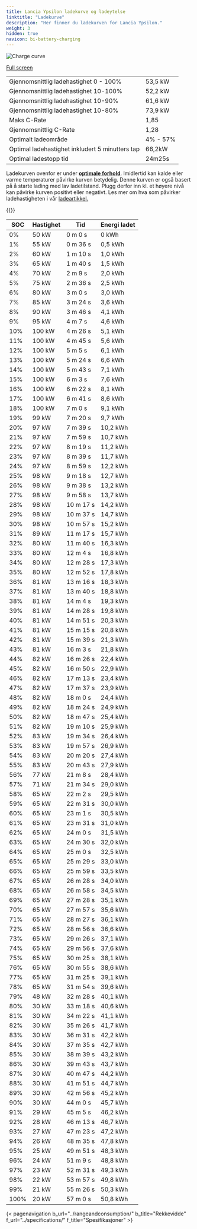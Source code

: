 ```yaml
---
title: Lancia Ypsilon ladekurve og ladeytelse
linktitle: "Ladekurve"
description: "Her finner du ladekurven for Lancia Ypsilon."
weight: 3
hidden: true
navicon: bi-battery-charging
---
```

<!-- markdownlint-disable MD033 -->
<img src="/images/models/lancia/ypsilon/ypsilon/chargingcurve.svg" alt="Charge curve" class="img-fluid">

[Full screen](/images/models/lancia/ypsilon/ypsilon/chargingcurve.svg)


<table class="table table-striped border">
<tbody>
<tr>
<td>Gjennomsnittlig ladehastighet 0 - 100%</td><td>53,5 kW</td>
</tr>
<tr>
<td>Gjennomsnittlig ladehastighet 10-100%</td><td>52,2 kW</td>
</tr>
<tr>
<td>Gjennomsnittlig ladehastighet 10-90%</td><td>61,6 kW</td>
</tr>
<tr>
<td>Gjennomsnittlig ladehastighet 10-80%</td><td>73,9 kW</td>
</tr>
<tr>
<td>Maks C-Rate</td><td>1,85</td>
</tr>
<tr>
<td>Gjennomsnittlig C-Rate</td><td>1,28</td>
</tr>
<tr>
<td>Optimalt ladeområde</td><td>4% - 57%</td>
</tr>
<tr>
<td>Optimal ladehastighet inkludert 5 minutters tap</td><td>66,2kW</td>
</tr>
<tr>
<td>Optimal ladestopp tid</td><td>24m25s</td>
</tr>
</tbody>
</table>


Ladekurven ovenfor er under **[optimale forhold](../../../../../technology/battery/charging/#temperatur)**. Imidlertid kan kalde eller varme temperaturer påvirke kurven betydelig. Denne kurven er også basert på å starte lading med lav ladetilstand. Plugg derfor inn kl. et høyere nivå kan påvirke kurven positivt eller negativt. Les mer om hva som påvirker ladehastigheten i vår [ladeartikkel.](../../../../../technology/battery/charging/)


{{<evkxdisplayaddarticle />}}
<table class="table table-striped border">
<thead>
<tr><th>SOC</th><th>Hastighet</th><th>Tid</th><th>Energi ladet</th></tr>
</thead>
<tbody>
<tr>
<td>0%</td><td>50 kW</td><td> 0 m 0 s </td><td>0 kWh </td>
</tr>
<tr>
<td>1%</td><td>55 kW</td><td> 0 m 36 s </td><td>0,5 kWh </td>
</tr>
<tr>
<td>2%</td><td>60 kW</td><td> 1 m 10 s </td><td>1,0 kWh </td>
</tr>
<tr>
<td>3%</td><td>65 kW</td><td> 1 m 40 s </td><td>1,5 kWh </td>
</tr>
<tr>
<td>4%</td><td>70 kW</td><td> 2 m 9 s </td><td>2,0 kWh </td>
</tr>
<tr>
<td>5%</td><td>75 kW</td><td> 2 m 36 s </td><td>2,5 kWh </td>
</tr>
<tr>
<td>6%</td><td>80 kW</td><td> 3 m 0 s </td><td>3,0 kWh </td>
</tr>
<tr>
<td>7%</td><td>85 kW</td><td> 3 m 24 s </td><td>3,6 kWh </td>
</tr>
<tr>
<td>8%</td><td>90 kW</td><td> 3 m 46 s </td><td>4,1 kWh </td>
</tr>
<tr>
<td>9%</td><td>95 kW</td><td> 4 m 7 s </td><td>4,6 kWh </td>
</tr>
<tr>
<td>10%</td><td>100 kW</td><td> 4 m 26 s </td><td>5,1 kWh </td>
</tr>
<tr>
<td>11%</td><td>100 kW</td><td> 4 m 45 s </td><td>5,6 kWh </td>
</tr>
<tr>
<td>12%</td><td>100 kW</td><td> 5 m 5 s </td><td>6,1 kWh </td>
</tr>
<tr>
<td>13%</td><td>100 kW</td><td> 5 m 24 s </td><td>6,6 kWh </td>
</tr>
<tr>
<td>14%</td><td>100 kW</td><td> 5 m 43 s </td><td>7,1 kWh </td>
</tr>
<tr>
<td>15%</td><td>100 kW</td><td> 6 m 3 s </td><td>7,6 kWh </td>
</tr>
<tr>
<td>16%</td><td>100 kW</td><td> 6 m 22 s </td><td>8,1 kWh </td>
</tr>
<tr>
<td>17%</td><td>100 kW</td><td> 6 m 41 s </td><td>8,6 kWh </td>
</tr>
<tr>
<td>18%</td><td>100 kW</td><td> 7 m 0 s </td><td>9,1 kWh </td>
</tr>
<tr>
<td>19%</td><td>99 kW</td><td> 7 m 20 s </td><td>9,7 kWh </td>
</tr>
<tr>
<td>20%</td><td>97 kW</td><td> 7 m 39 s </td><td>10,2 kWh </td>
</tr>
<tr>
<td>21%</td><td>97 kW</td><td> 7 m 59 s </td><td>10,7 kWh </td>
</tr>
<tr>
<td>22%</td><td>97 kW</td><td> 8 m 19 s </td><td>11,2 kWh </td>
</tr>
<tr>
<td>23%</td><td>97 kW</td><td> 8 m 39 s </td><td>11,7 kWh </td>
</tr>
<tr>
<td>24%</td><td>97 kW</td><td> 8 m 59 s </td><td>12,2 kWh </td>
</tr>
<tr>
<td>25%</td><td>98 kW</td><td> 9 m 18 s </td><td>12,7 kWh </td>
</tr>
<tr>
<td>26%</td><td>98 kW</td><td> 9 m 38 s </td><td>13,2 kWh </td>
</tr>
<tr>
<td>27%</td><td>98 kW</td><td> 9 m 58 s </td><td>13,7 kWh </td>
</tr>
<tr>
<td>28%</td><td>98 kW</td><td> 10 m 17 s </td><td>14,2 kWh </td>
</tr>
<tr>
<td>29%</td><td>98 kW</td><td> 10 m 37 s </td><td>14,7 kWh </td>
</tr>
<tr>
<td>30%</td><td>98 kW</td><td> 10 m 57 s </td><td>15,2 kWh </td>
</tr>
<tr>
<td>31%</td><td>89 kW</td><td> 11 m 17 s </td><td>15,7 kWh </td>
</tr>
<tr>
<td>32%</td><td>80 kW</td><td> 11 m 40 s </td><td>16,3 kWh </td>
</tr>
<tr>
<td>33%</td><td>80 kW</td><td> 12 m 4 s </td><td>16,8 kWh </td>
</tr>
<tr>
<td>34%</td><td>80 kW</td><td> 12 m 28 s </td><td>17,3 kWh </td>
</tr>
<tr>
<td>35%</td><td>80 kW</td><td> 12 m 52 s </td><td>17,8 kWh </td>
</tr>
<tr>
<td>36%</td><td>81 kW</td><td> 13 m 16 s </td><td>18,3 kWh </td>
</tr>
<tr>
<td>37%</td><td>81 kW</td><td> 13 m 40 s </td><td>18,8 kWh </td>
</tr>
<tr>
<td>38%</td><td>81 kW</td><td> 14 m 4 s </td><td>19,3 kWh </td>
</tr>
<tr>
<td>39%</td><td>81 kW</td><td> 14 m 28 s </td><td>19,8 kWh </td>
</tr>
<tr>
<td>40%</td><td>81 kW</td><td> 14 m 51 s </td><td>20,3 kWh </td>
</tr>
<tr>
<td>41%</td><td>81 kW</td><td> 15 m 15 s </td><td>20,8 kWh </td>
</tr>
<tr>
<td>42%</td><td>81 kW</td><td> 15 m 39 s </td><td>21,3 kWh </td>
</tr>
<tr>
<td>43%</td><td>81 kW</td><td> 16 m 3 s </td><td>21,8 kWh </td>
</tr>
<tr>
<td>44%</td><td>82 kW</td><td> 16 m 26 s </td><td>22,4 kWh </td>
</tr>
<tr>
<td>45%</td><td>82 kW</td><td> 16 m 50 s </td><td>22,9 kWh </td>
</tr>
<tr>
<td>46%</td><td>82 kW</td><td> 17 m 13 s </td><td>23,4 kWh </td>
</tr>
<tr>
<td>47%</td><td>82 kW</td><td> 17 m 37 s </td><td>23,9 kWh </td>
</tr>
<tr>
<td>48%</td><td>82 kW</td><td> 18 m 0 s </td><td>24,4 kWh </td>
</tr>
<tr>
<td>49%</td><td>82 kW</td><td> 18 m 24 s </td><td>24,9 kWh </td>
</tr>
<tr>
<td>50%</td><td>82 kW</td><td> 18 m 47 s </td><td>25,4 kWh </td>
</tr>
<tr>
<td>51%</td><td>82 kW</td><td> 19 m 10 s </td><td>25,9 kWh </td>
</tr>
<tr>
<td>52%</td><td>83 kW</td><td> 19 m 34 s </td><td>26,4 kWh </td>
</tr>
<tr>
<td>53%</td><td>83 kW</td><td> 19 m 57 s </td><td>26,9 kWh </td>
</tr>
<tr>
<td>54%</td><td>83 kW</td><td> 20 m 20 s </td><td>27,4 kWh </td>
</tr>
<tr>
<td>55%</td><td>83 kW</td><td> 20 m 43 s </td><td>27,9 kWh </td>
</tr>
<tr>
<td>56%</td><td>77 kW</td><td> 21 m 8 s </td><td>28,4 kWh </td>
</tr>
<tr>
<td>57%</td><td>71 kW</td><td> 21 m 34 s </td><td>29,0 kWh </td>
</tr>
<tr>
<td>58%</td><td>65 kW</td><td> 22 m 2 s </td><td>29,5 kWh </td>
</tr>
<tr>
<td>59%</td><td>65 kW</td><td> 22 m 31 s </td><td>30,0 kWh </td>
</tr>
<tr>
<td>60%</td><td>65 kW</td><td> 23 m 1 s </td><td>30,5 kWh </td>
</tr>
<tr>
<td>61%</td><td>65 kW</td><td> 23 m 31 s </td><td>31,0 kWh </td>
</tr>
<tr>
<td>62%</td><td>65 kW</td><td> 24 m 0 s </td><td>31,5 kWh </td>
</tr>
<tr>
<td>63%</td><td>65 kW</td><td> 24 m 30 s </td><td>32,0 kWh </td>
</tr>
<tr>
<td>64%</td><td>65 kW</td><td> 25 m 0 s </td><td>32,5 kWh </td>
</tr>
<tr>
<td>65%</td><td>65 kW</td><td> 25 m 29 s </td><td>33,0 kWh </td>
</tr>
<tr>
<td>66%</td><td>65 kW</td><td> 25 m 59 s </td><td>33,5 kWh </td>
</tr>
<tr>
<td>67%</td><td>65 kW</td><td> 26 m 28 s </td><td>34,0 kWh </td>
</tr>
<tr>
<td>68%</td><td>65 kW</td><td> 26 m 58 s </td><td>34,5 kWh </td>
</tr>
<tr>
<td>69%</td><td>65 kW</td><td> 27 m 28 s </td><td>35,1 kWh </td>
</tr>
<tr>
<td>70%</td><td>65 kW</td><td> 27 m 57 s </td><td>35,6 kWh </td>
</tr>
<tr>
<td>71%</td><td>65 kW</td><td> 28 m 27 s </td><td>36,1 kWh </td>
</tr>
<tr>
<td>72%</td><td>65 kW</td><td> 28 m 56 s </td><td>36,6 kWh </td>
</tr>
<tr>
<td>73%</td><td>65 kW</td><td> 29 m 26 s </td><td>37,1 kWh </td>
</tr>
<tr>
<td>74%</td><td>65 kW</td><td> 29 m 56 s </td><td>37,6 kWh </td>
</tr>
<tr>
<td>75%</td><td>65 kW</td><td> 30 m 25 s </td><td>38,1 kWh </td>
</tr>
<tr>
<td>76%</td><td>65 kW</td><td> 30 m 55 s </td><td>38,6 kWh </td>
</tr>
<tr>
<td>77%</td><td>65 kW</td><td> 31 m 25 s </td><td>39,1 kWh </td>
</tr>
<tr>
<td>78%</td><td>65 kW</td><td> 31 m 54 s </td><td>39,6 kWh </td>
</tr>
<tr>
<td>79%</td><td>48 kW</td><td> 32 m 28 s </td><td>40,1 kWh </td>
</tr>
<tr>
<td>80%</td><td>30 kW</td><td> 33 m 18 s </td><td>40,6 kWh </td>
</tr>
<tr>
<td>81%</td><td>30 kW</td><td> 34 m 22 s </td><td>41,1 kWh </td>
</tr>
<tr>
<td>82%</td><td>30 kW</td><td> 35 m 26 s </td><td>41,7 kWh </td>
</tr>
<tr>
<td>83%</td><td>30 kW</td><td> 36 m 31 s </td><td>42,2 kWh </td>
</tr>
<tr>
<td>84%</td><td>30 kW</td><td> 37 m 35 s </td><td>42,7 kWh </td>
</tr>
<tr>
<td>85%</td><td>30 kW</td><td> 38 m 39 s </td><td>43,2 kWh </td>
</tr>
<tr>
<td>86%</td><td>30 kW</td><td> 39 m 43 s </td><td>43,7 kWh </td>
</tr>
<tr>
<td>87%</td><td>30 kW</td><td> 40 m 47 s </td><td>44,2 kWh </td>
</tr>
<tr>
<td>88%</td><td>30 kW</td><td> 41 m 51 s </td><td>44,7 kWh </td>
</tr>
<tr>
<td>89%</td><td>30 kW</td><td> 42 m 56 s </td><td>45,2 kWh </td>
</tr>
<tr>
<td>90%</td><td>30 kW</td><td> 44 m 0 s </td><td>45,7 kWh </td>
</tr>
<tr>
<td>91%</td><td>29 kW</td><td> 45 m 5 s </td><td>46,2 kWh </td>
</tr>
<tr>
<td>92%</td><td>28 kW</td><td> 46 m 13 s </td><td>46,7 kWh </td>
</tr>
<tr>
<td>93%</td><td>27 kW</td><td> 47 m 23 s </td><td>47,2 kWh </td>
</tr>
<tr>
<td>94%</td><td>26 kW</td><td> 48 m 35 s </td><td>47,8 kWh </td>
</tr>
<tr>
<td>95%</td><td>25 kW</td><td> 49 m 51 s </td><td>48,3 kWh </td>
</tr>
<tr>
<td>96%</td><td>24 kW</td><td> 51 m 9 s </td><td>48,8 kWh </td>
</tr>
<tr>
<td>97%</td><td>23 kW</td><td> 52 m 31 s </td><td>49,3 kWh </td>
</tr>
<tr>
<td>98%</td><td>22 kW</td><td> 53 m 57 s </td><td>49,8 kWh </td>
</tr>
<tr>
<td>99%</td><td>21 kW</td><td> 55 m 26 s </td><td>50,3 kWh </td>
</tr>
<tr>
<td>100%</td><td>20 kW</td><td> 57 m 0 s </td><td>50,8 kWh </td>
</tr>
</tbody>
</table>


{< pagenavigation b_url="../rangeandconsumption/" b_title="Rekkevidde" f_url="../specifications/" f_title="Spesifikasjoner" >}
